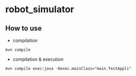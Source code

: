 # robot_simulator

## How to use 

+ compilation
```
mvn compile 
```
+ compilation & execution
```
mvn compile exec:java -Dexec.mainClass="main.TestAppli"
```
